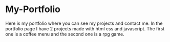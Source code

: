 # My-Portfolio
Here is my portfolio where you can see my projects and contact me.
In the portfolio page I have 2 projects made with html css and javascript. The first one is a coffee menu and the second one is a rpg game.
